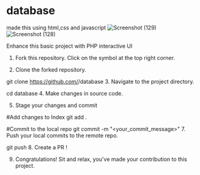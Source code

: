 # database
made this using html,css and javascript
![Screenshot (129)](https://github.com/Adrishti1/database/assets/135599298/89eb7263-afb0-4321-a182-395f2ba7d66a)
![Screenshot (128)](https://github.com/Adrishti1/database/assets/135599298/06724a93-973e-4e35-b868-7ace6c4da9ea)

Enhance this basic project with PHP interactive UI 

1. Fork this repository. Click on the  symbol at the top right corner.

2. Clone the forked repository.

git clone https://github.com/<your-github-username>/database
3. Navigate to the project directory.

cd database
4. Make changes in source code.

5. Stage your changes and commit

#Add changes to Index
git add .

#Commit to the local repo
git commit -m "<your_commit_message>"
7. Push your local commits to the remote repo.

git push 
8. Create a PR !

9. Congratulations! Sit and relax, you've made your contribution to this project.
